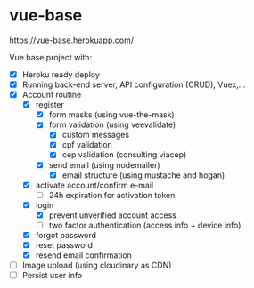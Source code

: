 # vue-base

https://vue-base.herokuapp.com/

Vue base project with:
- [x] Heroku ready deploy
- [x] Running back-end server, API configuration (CRUD), Vuex,...
- [x] Account routine
    - [x] register
       - [x] form masks (using vue-the-mask)
       - [x] form validation (using veevalidate)
            - [x] custom messages
            - [x] cpf validation
            - [x] cep validation (consulting viacep)
       - [x] send email (using nodemailer)
            - [x] email structure (using mustache and hogan)
    - [x] activate account/confirm e-mail
        - [ ] 24h expiration for activation token
    - [x] login   
        - [x] prevent unverified account access
        - [ ] two factor authentication (access info + device info)
    - [x] forgot password
    - [x] reset password 
    - [x] resend email confirmation
- [ ] Image upload (using cloudinary as CDN)
- [ ] Persist user info
